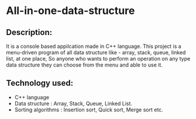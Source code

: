 # All-in-one-data-structure

## Description:
It is a console based appilcation made in C++ language. This project is a menu-driven program of all data structure like - array, stack, queue, linked list, at one place, So anyone who wants to perform an operation on any type data structure they can choose from the menu and able to use it.

## Technology used:
- C++ language
- Data structure : Array, Stack, Queue, Linked List.
- Sorting algorithms : Insertion sort, Quick sort, Merge sort etc.

